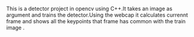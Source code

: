 This is a detector project in opencv using C++.It takes an image as argument 
and trains the detector.Using the webcap it calculates currennt frame and
shows all the  keypoints that frame  has common with the train image .
